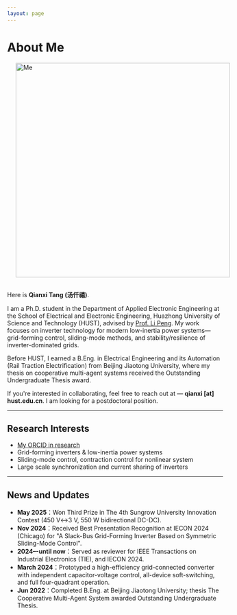 ```yaml
---
layout: page
---
```


# About Me

<img src="https://https://qianxi-tang.github.io/images/MeC112.jpg" class="floatpic" alt="Me" style="width:500px; height:auto; margin:0 0 1rem 1.25rem;">


Here is **Qianxi Tang (汤仟禧)**.<br>

I am a Ph.D. student in the Department of Applied Electronic Engineering at the School of Electrical and Electronic Engineering, Huazhong University of Science and Technology (HUST), advised by [Prof. Li Peng](https://ieeexplore.ieee.org/author/37085451285). My work focuses on inverter technology for modern low-inertia power systems—grid-forming control, sliding-mode methods, and stability/resilience of inverter-dominated grids.

Before HUST, I earned a B.Eng. in Electrical Engineering and its Automation (Rail Traction Electrification) from Beijing Jiaotong University, where my thesis on cooperative multi-agent systems received the Outstanding Undergraduate Thesis award.

If you're interested in collaborating, feel free to reach out at —  **qianxi [at] hust.edu.cn**. I am looking for a postdoctoral position.


---

## Research Interests

- [My ORCID in research](https://orcid.org/0009-0001-2397-2385)
- Grid-forming inverters & low-inertia power systems
- Sliding-mode control, contraction control for nonlinear system 
- Large scale synchronization and current sharing of inverters

---

## News and Updates

- **May 2025**：Won Third Prize in The 4th Sungrow University Innovation Contest (450 V↔3 V, 550 W bidirectional DC-DC).
- **Nov 2024**：Received Best Presentation Recognition at IECON 2024 (Chicago) for "A Slack-Bus Grid-Forming Inverter Based on Symmetric Sliding-Mode Control".
- **2024–-until now**：Served as reviewer for IEEE Transactions on Industrial Electronics (TIE), and IECON 2024.
- **March 2024**：Prototyped a high-efficiency grid-connected converter with independent capacitor-voltage control, all-device soft-switching, and full four-quadrant operation.
- **Jun 2022**：Completed B.Eng. at Beijing Jiaotong University; thesis The Cooperative Multi-Agent System awarded Outstanding Undergraduate Thesis.

<br>

<script type='text/javascript' id='mapmyvisitors' src='https://mapmyvisitors.com/map.js?cl=ffffff&w=500&t=tt&d=673ViKjtWToRF8369NnIp4bGgi8sr3cad7R0gByhMsU&co=2d78ad&ct=ffffff&cmo=3acc3a&cmn=ff5353'></script>
